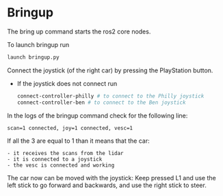 # Bringup

The bring up command starts the ros2 core nodes.

To launch bringup run

```bash
launch bringup.py
```

Connect the joystick (of the right car) by pressing the PlayStation button.

- If the joystick does not connect run

     ```bash
     connect-controller-philly # to connect to the Philly joystick
     connect-controller-ben # to connect to the Ben joystick
     ```

In the logs of the bringup command check for the following line:

`scan=1 connected, joy=1 connected, vesc=1`

If all the 3 are equal to 1 than it means that the car:

    - it receives the scans from the lidar
    - it is connected to a joystick
    - the vesc is connected and working

The car now can be moved with the joystick: Keep pressed L1 and use the left stick to go forward and backwards, and use the right stick to steer.
